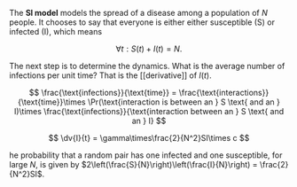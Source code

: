 The **SI model** models the spread of a disease among a population of $N$ people. It chooses to say that everyone is either either susceptible (S) or infected (I), which means

$$
\forall t: S(t)+I(t) = N.
$$

The next step is to determine the dynamics. What is the average number of infections per unit time? That is the [[derivative]] of $I(t)$.

$$
\frac{\text{infections}}{\text{time}} = \frac{\text{interactions}}{\text{time}}\times \Pr(\text{interaction is between an } S \text{ and an } I)\times \frac{\text{infections}}{\text{interaction between an } S \text{ and an } I}
$$



$$
\dv{I}{t} = \gamma\times\frac{2}{N^2}SI\times c
$$

he probability that a random pair has one infected and one susceptible, for large $N$, is given by $2\left(\frac{S}{N}\right)\left(\frac{I}{N}\right) = \frac{2}{N^2}SI$.